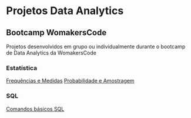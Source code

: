 # Projetos Data Analytics
## Bootcamp WomakersCode

Projetos desenvolvidos em grupo ou individualmente durante o bootcamp de Data Analytics da WomakersCode

### Estatística
[Frequências e Medidas](projeto_estastitica_freq_medidas)
[Probabilidade e Amostragem]()

### SQL
[Comandos básicos SQL](womakerscode-sql)
